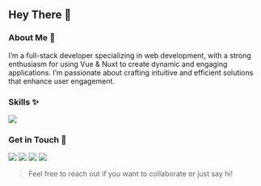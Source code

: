 ## Hey There 👋

### About Me 🍂
I’m a full-stack developer specializing in web development, with a strong enthusiasm for using Vue & Nuxt to create dynamic and engaging applications. I’m passionate about crafting intuitive and efficient solutions that enhance user engagement.

### Skills ✨
![](https://skills.sckoorp.com/icons?i=js,ts,nodejs,express,mongo,vue,nuxt,pocketbase,tailwindcss)

### Get in Touch 🔗
[![](https://skills.sckoorp.com/icons?i=github)](https://github.com/sckoorp)
[![](https://skills.sckoorp.com/icons?i=instagram)](https://instagram.com/sckoorp)
[![](https://skills.sckoorp.com/icons?i=x)](https://x.com/sckoorp_)
[![](https://skills.sckoorp.com/icons?i=anilist)](https://anilist.co/user/sckoorp)

> Feel free to reach out if you want to collaborate or just say hi!
